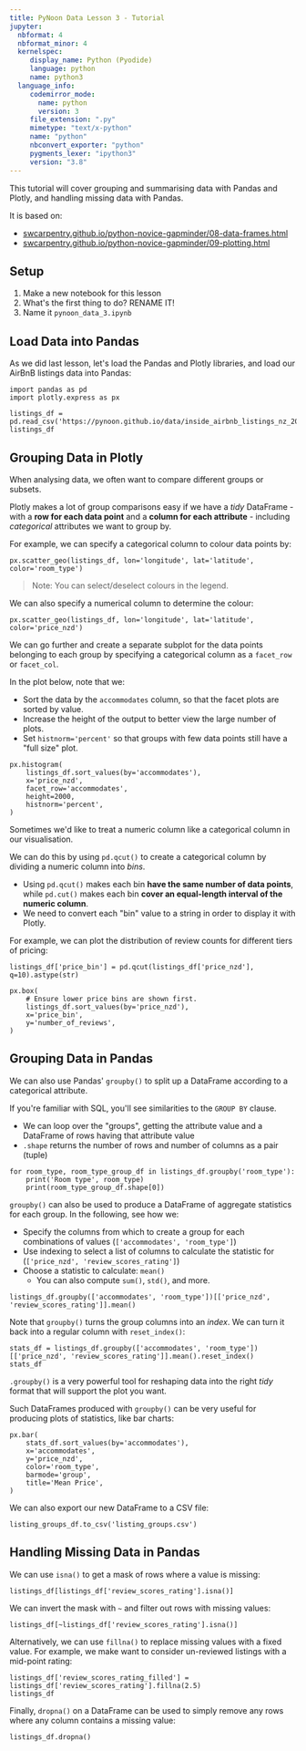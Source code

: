 ```yaml
---
title: PyNoon Data Lesson 3 - Tutorial
jupyter:
  nbformat: 4
  nbformat_minor: 4
  kernelspec:
     display_name: Python (Pyodide)
     language: python
     name: python3
  language_info:
     codemirror_mode:
       name: python
       version: 3
     file_extension: ".py"
     mimetype: "text/x-python"
     name: "python"
     nbconvert_exporter: "python"
     pygments_lexer: "ipython3"
     version: "3.8"
---
```


This tutorial will cover grouping and summarising data with
Pandas and Plotly, and handling missing data with Pandas.

It is based on:

* [swcarpentry.github.io/python-novice-gapminder/08-data-frames.html](https://swcarpentry.github.io/python-novice-gapminder/08-data-frames.html)
* [swcarpentry.github.io/python-novice-gapminder/09-plotting.html](https://swcarpentry.github.io/python-novice-gapminder/09-plotting.html)

## Setup

1. Make a new notebook for this lesson
2. What's the first thing to do? RENAME IT!
3. Name it `pynoon_data_3.ipynb`

## Load Data into Pandas

As we did last lesson, let's load the Pandas and Plotly libraries, and
load our AirBnB listings data into Pandas:

```code
import pandas as pd
import plotly.express as px
```

```code
listings_df = pd.read_csv('https://pynoon.github.io/data/inside_airbnb_listings_nz_2023_09.csv')
listings_df
```

## Grouping Data in Plotly

When analysing data, we often want to compare different groups or
subsets.

Plotly makes a lot of group comparisons easy if we have a *tidy*
DataFrame - with a **row for each data point** and a **column for each
attribute** - including *categorical* attributes we want to group by.

For example, we can specify a categorical column to colour data points
by:

```code
px.scatter_geo(listings_df, lon='longitude', lat='latitude', color='room_type')
```

> Note: You can select/deselect colours in the legend.

We can also specify a numerical column to determine the colour:

```code
px.scatter_geo(listings_df, lon='longitude', lat='latitude', color='price_nzd')
```

We can go further and create a separate subplot for the data points
belonging to each group by specifying a categorical column as a
`facet_row` or `facet_col`.

In the plot below, note that we:

* Sort the data by the `accommodates` column, so that the facet plots
  are sorted by value.
* Increase the height of the output to better view the large number of
  plots.
* Set `histnorm='percent'` so that groups with few data points still
  have a "full size" plot.

```code
px.histogram(
    listings_df.sort_values(by='accommodates'),
    x='price_nzd',
    facet_row='accommodates',
    height=2000,
    histnorm='percent',
)
```

Sometimes we'd like to treat a numeric column like a categorical
column in our visualisation.

We can do this by using `pd.qcut()` to create a categorical column by
dividing a numeric column into *bins*.

* Using `pd.qcut()` makes each bin **have the same number of data
  points**, while `pd.cut()` makes each bin **cover an equal-length
  interval of the numeric column**.
* We need to convert each "bin" value to a string in order to display
  it with Plotly.

For example, we can plot the distribution of review counts for
different tiers of pricing:

```code
listings_df['price_bin'] = pd.qcut(listings_df['price_nzd'], q=10).astype(str)

px.box(
    # Ensure lower price bins are shown first.
    listings_df.sort_values(by='price_nzd'),
    x='price_bin',
    y='number_of_reviews',
)
```

## Grouping Data in Pandas

We can also use Pandas' `groupby()` to split up a DataFrame according
to a categorical attribute.

If you're familiar with SQL, you'll see similarities to the `GROUP BY`
clause.

* We can loop over the "groups", getting the attribute value and a
  DataFrame of rows having that attribute value
* `.shape` returns the number of rows and number of columns as a pair
  (tuple)

```code
for room_type, room_type_group_df in listings_df.groupby('room_type'):
    print('Room type', room_type)
    print(room_type_group_df.shape[0])
```

`groupby()` can also be used to produce a DataFrame of aggregate
statistics for each group. In the following, see how we:

* Specify the columns from which to create a group for each
  combinations of values (`['accommodates', 'room_type']`)
* Use indexing to select a list of columns to calculate the statistic
  for (`['price_nzd', 'review_scores_rating']`)
* Choose a statistic to calculate: `mean()`
  * You can also compute `sum()`, `std()`, and more.

```code
listings_df.groupby(['accommodates', 'room_type'])[['price_nzd', 'review_scores_rating']].mean()
```

Note that `groupby()` turns the group columns into an *index*. We can
turn it back into a regular column with `reset_index()`:

```code
stats_df = listings_df.groupby(['accommodates', 'room_type'])[['price_nzd', 'review_scores_rating']].mean().reset_index()
stats_df
```

`.groupby()` is a very powerful tool for reshaping data into the right
*tidy* format that will support the plot you want.

Such DataFrames produced with `groupby()` can be very useful for
producing plots of statistics, like bar charts:

```code
px.bar(
    stats_df.sort_values(by='accommodates'),
    x='accommodates',
    y='price_nzd',
    color='room_type',
    barmode='group',
    title='Mean Price',
)
```

We can also export our new DataFrame to a CSV file:

```code
listing_groups_df.to_csv('listing_groups.csv')
```

## Handling Missing Data in Pandas

We can use `isna()` to get a mask of rows where a value is missing:

```code
listings_df[listings_df['review_scores_rating'].isna()]
```

We can invert the mask with `~` and filter out rows with missing
values:

```code
listings_df[~listings_df['review_scores_rating'].isna()]
```

Alternatively, we can use `fillna()` to replace missing values with a
fixed value. For example, we make want to consider un-reviewed
listings with a mid-point rating:

```code
listings_df['review_scores_rating_filled'] = listings_df['review_scores_rating'].fillna(2.5)
listings_df
```

Finally, `dropna()` on a DataFrame can be used to simply remove any
rows where any column contains a missing value:

```code
listings_df.dropna()
```
